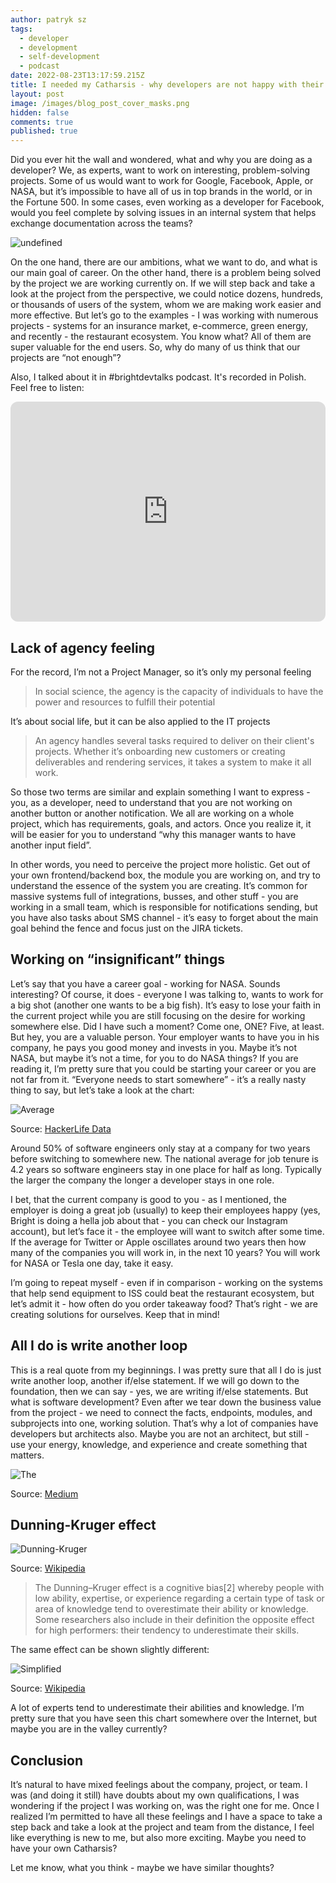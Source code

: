 ```yaml
---
author: patryk sz
tags:
  - developer
  - development
  - self-development
  - podcast
date: 2022-08-23T13:17:59.215Z
title: I needed my Catharsis - why developers are not happy with their career?
layout: post
image: /images/blog_post_cover_masks.png
hidden: false
comments: true
published: true
---
```

Did you ever hit the wall and wondered, what and why you are doing as a developer? We, as experts, want to work on interesting, problem-solving projects. Some of us would want to work for Google, Facebook, Apple, or NASA, but it’s impossible to have all of us in top brands in the world, or in the Fortune 500. In some cases, even working as a developer for Facebook, would you feel complete by solving issues in an internal system that helps exchange documentation across the teams?

<img src="/images/adobestock_367253290.jpeg" alt="undefined" class="image" />

On the one hand, there are our ambitions, what we want to do, and what is our main goal of career. On the other hand, there is a problem being solved by the project we are working currently on. If we will step back and take a look at the project from the perspective, we could notice dozens, hundreds, or thousands of users of the system, whom we are making work easier and more effective.
But let’s go to the examples - I was working with numerous projects - systems for an insurance market, e-commerce, green energy, and recently - the restaurant ecosystem. You know what? All of them are super valuable for the end users. So, why do many of us think that our projects are “not enough”?

Also, I talked about it in #brightdevtalks podcast. It's recorded in Polish. Feel free to listen:

<iframe style="border-radius:12px" src="https://open.spotify.com/embed/episode/0DJlZ6D12pNqkkUuqOfHlh?utm_source=generator&theme=0" width="100%" height="352" frameBorder="0" allowfullscreen="" allow="autoplay; clipboard-write; encrypted-media; fullscreen; picture-in-picture" loading="lazy"></iframe>

## Lack of agency feeling

For the record, I’m not a Project Manager, so it’s only my personal feeling

> In social science, the agency is the capacity of individuals to have the power and resources to fulfill their potential

It’s about social life, but it can be also applied to the IT projects

> An agency handles several tasks required to deliver on their client's projects. Whether it’s onboarding new customers or creating deliverables and rendering services, it takes a system to make it all work.

So those two terms are similar and explain something I want to express - you, as a developer, need to understand that you are not working on another button or another notification. We all are working on a whole project, which has requirements, goals, and actors. Once you realize it, it will be easier for you to understand “why this manager wants to have another input field”.

In other words, you need to perceive the project more holistic. Get out of your own frontend/backend box, the module you are working on, and try to understand the essence of the system you are creating.
It’s common for massive systems full of integrations, busses, and other stuff - you are working in a small team, which is responsible for notifications sending, but you have also tasks about SMS channel - it’s easy to forget about the main goal behind the fence and focus just on the JIRA tickets.

## Working on “insignificant” things

Let’s say that you have a career goal - working for NASA. Sounds interesting? Of course, it does - everyone I was talking to, wants to work for a big shot (another one wants to be a big fish). It’s easy to lose your faith in the current project while you are still focusing on the desire for working somewhere else.
Did I have such a moment? Come one, ONE? Five, at least. But hey, you are a valuable person. Your employer wants to have you in his company, he pays you good money and invests in you. Maybe it’s not NASA, but maybe it’s not a time, for you to do NASA things? If you are reading it, I’m pretty sure that you could be starting your career or you are not far from it. “Everyone needs to start somewhere” - it’s a really nasty thing to say, but let’s take a look at the chart:

<img src=/images/companies-working-length.jpg alt=Average engineers tenure at major tech companies class=image />

Source: [HackerLife Data](https://hackerlife.co/blog/san-francisco-large-corporation-employee-tenure)

Around 50% of software engineers only stay at a company for two years before switching to somewhere new. The national average for job tenure is 4.2 years so software engineers stay in one place for half as long. Typically the larger the company the longer a developer stays in one role. 

I bet, that the current company is good to you - as I mentioned, the employer is doing a great job (usually) to keep their employees happy (yes, Bright is doing a hella job about that - you can check our Instagram account), but let’s face it - the employee will want to switch after some time. If the average for Twitter or Apple oscillates around two years then how many of the companies you will work in, in the next 10 years? You will work for NASA or Tesla one day, take it easy.

I’m going to repeat myself - even if in comparison - working on the systems that help send equipment to ISS could beat the restaurant ecosystem, but let’s admit it - how often do you order takeaway food? That’s right - we are creating solutions for ourselves. Keep that in mind!

## All I do is write another loop

This is a real quote from my beginnings. I was pretty sure that all I do is just write another loop, another if/else statement. If we will go down to the foundation, then we can say - yes, we are writing if/else statements. But what is software development? Even after we tear down the business value from the project - we need to connect the facts, endpoints, modules, and subprojects into one, working solution. That’s why a lot of companies have developers but architects also. Maybe you are not an architect, but still - use your energy, knowledge, and experience and create something that matters.

<img src=/images/information-knowledge.jpg alt=The difference between information knowledge and experience  class=image />

Source: [Medium](https://medium.com/@lantermarion13/the-curse-of-intuition-c29f469ae99a)

## Dunning-Kruger effect

<img src=/images/dunning-kruger-effect.jpg alt=Dunning-Kruger effect class=image />

Source: [Wikipedia](https://en.wikipedia.org/wiki/Dunning%E2%80%93Kruger_effect)

> The Dunning–Kruger effect is a cognitive bias\[2] whereby people with low ability, expertise, or experience regarding a certain type of task or area of knowledge tend to overestimate their ability or knowledge. Some researchers also include in their definition the opposite effect for high performers: their tendency to underestimate their skills.

The same effect can be shown slightly different: 

<img src=/images/simplified-dunning-kruger-effect.jpg alt=Simplified Dunning-Kruger effect class=image />

Source: [Wikipedia](https://commons.wikimedia.org/wiki/File:Dunning%E2%80%93Kruger_Effect_01.svg)

A lot of experts tend to underestimate their abilities and knowledge. I’m pretty sure that you have seen this chart somewhere over the Internet, but maybe you are in the valley currently?

## Conclusion

It’s natural to have mixed feelings about the company, project, or team. I was (and doing it still) have doubts about my own qualifications, I was wondering if the project I was working on, was the right one for me. Once I realized I’m permitted to have all these feelings and I have a space to take a step back and take a look at the project and team from the distance, I feel like everything is new to me, but also more exciting. Maybe you need to have your own Catharsis?

Let me know, what you think - maybe we have similar thoughts?